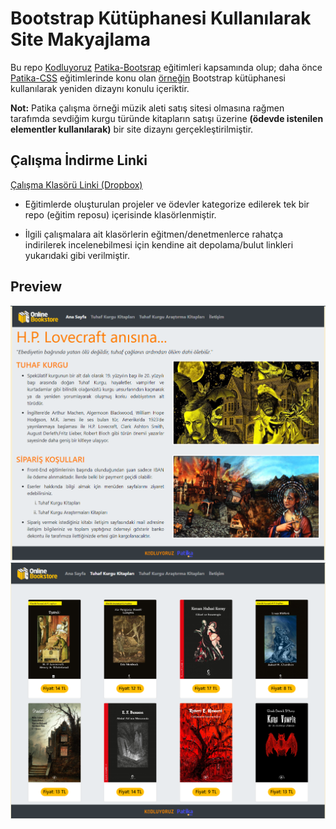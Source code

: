 # Bootstrap Kütüphanesi Kullanılarak Site Makyajlama

Bu repo [Kodluyoruz](https://www.kodluyoruz.org) [Patika-Bootsrap](https://app.patika.dev/courses/bootstrap) eğitimleri kapsamında olup;  daha önce [Patika-CSS](https://app.patika.dev/courses/css) eğitimlerinde konu olan [örneğin](https://github.com/echo-emrealper/patika-calismalari/tree/main/patika-css-make-up-bookstore) Bootstrap kütüphanesi kullanılarak yeniden dizaynı konulu içeriktir.

**Not:** Patika çalışma örneği müzik aleti satış sitesi olmasına rağmen tarafımda sevdiğim kurgu türünde kitapların satışı üzerine **(ödevde istenilen elementler kullanılarak)** bir site dizaynı gerçekleştirilmiştir.

## Çalışma İndirme Linki

[Çalışma Klasörü Linki (Dropbox)]()

* Eğitimlerde oluşturulan projeler ve ödevler kategorize edilerek tek bir repo (eğitim reposu) içerisinde klasörlenmiştir.

* İlgili çalışmalara ait klasörlerin eğitmen/denetmenlerce rahatça indirilerek incelenebilmesi için kendine ait depolama/bulut linkleri yukarıdaki gibi verilmiştir.

## Preview

![echo-emrealper](media/brand-files/bootsrap-pre-01.png)
![echo-emrealper](media/brand-files/bootsrap-pre-02.png)
